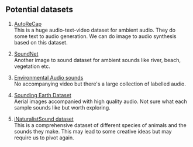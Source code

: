 ## Potential datasets

1. [AutoReCap](https://snap-research.github.io/GenAU/dataset.html)<br> This is a huge audio-text-video dataset for ambient audio. They do some text to audio generation. We can do image to audio synthesis based on this dataset.

2. [SoundNet](https://soundnet.csail.mit.edu/)<br>
Another image to sound dataset for ambient sounds like river, beach, vegetation etc.

3. [Environmental Audio sounds](https://homepages.tuni.fi/toni.heittola/datasets)<br>
No accompanying video but there's a large collection of labelled audio.


4. [Sounding Earth Dataset](https://zenodo.org/records/5600379)<br>
Aerial images accompanied with high quality audio. Not sure what each sample sounds like but worth exploring.

5. [iNaturalistSound dataset](https://github.com/visipedia/inat_sounds/tree/main/2024)<br>
This is a comprehensive dataset of different species of animals and the sounds they make. This may lead to some creative ideas but may require us to pivot again.
